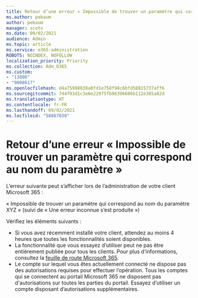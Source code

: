 ```yaml
---
title: Retour d’une erreur « Impossible de trouver un paramètre qui correspond au nom du paramètre »
ms.author: pebaum
author: pebaum
manager: scotv
ms.date: 09/02/2021
audience: Admin
ms.topic: article
ms.service: o365-administration
ROBOTS: NOINDEX, NOFOLLOW
localization_priority: Priority
ms.collection: Adm_O365
ms.custom:
- "13806"
- "9008617"
ms.openlocfilehash: d4a75998838a0fd1e758f98c6bfd58815737aff6
ms.sourcegitcommit: 744f03d1c3e6e22975fb96396686b112e385a82d
ms.translationtype: HT
ms.contentlocale: fr-FR
ms.lasthandoff: 09/02/2021
ms.locfileid: "58867030"
---
```

# <a name="getting-a-parameter-cannot-be-found-that-matches-parameter-name-error"></a>Retour d’une erreur « Impossible de trouver un paramètre qui correspond au nom du paramètre »

L’erreur suivante peut s’afficher lors de l’administration de votre client Microsoft 365 :

« Impossible de trouver un paramètre qui correspond au nom du paramètre XYZ » (suivi de « Une erreur inconnue s’est produite »)

Vérifiez les éléments suivants :

- Si vous avez récemment installé votre client, attendez au moins 4 heures que toutes les fonctionnalités soient disponibles.
- La fonctionnalité que vous essayez d’utiliser peut ne pas être entièrement publiée pour tous les clients. Pour plus d’informations, consultez la [feuille de route Microsoft 365](https://www.microsoft.com/microsoft-365/roadmap).
- Le compte sur lequel vous êtes actuellement connecté ne dispose pas des autorisations requises pour effectuer l’opération. Tous les comptes qui se connectent au portail Microsoft 365 ne disposent pas d'autorisations sur toutes les parties du portail. Essayez d’utiliser un compte disposant d’autorisations supplémentaires.

